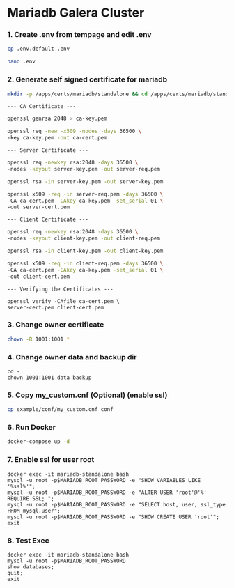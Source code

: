 # Mariadb Galera Cluster

### 1. Create .env from tempage and edit .env
```bash
cp .env.default .env
```
```bash
nano .env
```

### 2. Generate self signed certificate for mariadb
```bash
mkdir -p /apps/certs/mariadb/standalone && cd /apps/certs/mariadb/standalone
```

`--- CA Certificate ---`
```bash
openssl genrsa 2048 > ca-key.pem
```
```bash
openssl req -new -x509 -nodes -days 36500 \
-key ca-key.pem -out ca-cert.pem
```
`--- Server Certificate ---`
```bash
openssl req -newkey rsa:2048 -days 36500 \
-nodes -keyout server-key.pem -out server-req.pem
```
```bash
openssl rsa -in server-key.pem -out server-key.pem
```
```bash
openssl x509 -req -in server-req.pem -days 36500 \
-CA ca-cert.pem -CAkey ca-key.pem -set_serial 01 \
-out server-cert.pem
```
`--- Client Certificate ---`
```bash
openssl req -newkey rsa:2048 -days 36500 \
-nodes -keyout client-key.pem -out client-req.pem
```
```bash
openssl rsa -in client-key.pem -out client-key.pem
```
```bash
openssl x509 -req -in client-req.pem -days 36500 \
-CA ca-cert.pem -CAkey ca-key.pem -set_serial 01 \
-out client-cert.pem
```
`--- Verifying the Certificates ---`
```
openssl verify -CAfile ca-cert.pem \
server-cert.pem client-cert.pem
```

### 3. Change owner certificate
```bash
chown -R 1001:1001 *
```

### 4. Change owner data and backup dir
```
cd -
chown 1001:1001 data backup
```

### 5. Copy my_custom.cnf (Optional) (enable ssl)
```bash
cp example/conf/my_custom.cnf conf
```

### 6. Run Docker
```bash
docker-compose up -d
```

### 7. Enable ssl for user root
```
docker exec -it mariadb-standalone bash
mysql -u root -p$MARIADB_ROOT_PASSWORD -e "SHOW VARIABLES LIKE '%ssl%'";
mysql -u root -p$MARIADB_ROOT_PASSWORD -e "ALTER USER 'root'@'%' REQUIRE SSL; ";
mysql -u root -p$MARIADB_ROOT_PASSWORD -e "SELECT host, user, ssl_type FROM mysql.user";
mysql -u root -p$MARIADB_ROOT_PASSWORD -e "SHOW CREATE USER 'root'";
exit
```
### 8. Test Exec
```
docker exec -it mariadb-standalone bash
mysql -u root -p$MARIADB_ROOT_PASSWORD
show databases;
quit;
exit
```